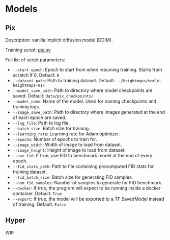 # Models

## Pix

Description: vanilla implicit diffusion model (DDIM).

Training script: [pix.py](./models/pix.py)

Full list of script parameters:
- ``--start_epoch``: Epoch to start from when resuming training. Starts from scratch if 0. Default: ``0``
- ``--dataset_path``: Path to training dataset. Default: ``../heightmaps/world-heightmaps-01/``
- ``--model_save_path``: Path to directory where model checkpoints are saved. Default: ``data/pix_checkpoints/``
- ``--model_name``: Name of the model. Used for naming checkpoints and training logs. 
- ``--image_save_path``: Path to directory where images generated at the end of each epoch are saved.
- ``--log_file``: Path to log file.
- ``--batch_size``: Batch size for training.
- ``--learning_rate``: Learning rate for Adam optimizer.
- ``--epochs``: Number of epochs to train for.
- ``--image_width``: Width of image to load from dataset.
- ``--image_height``: Height of image to load from dataset.
- ``--use_fid``: If true, use FID to benchmark model at the end of every epoch.
- ``--fid_stats_path``: Path to file containing precomputed FID stats for training dataset.
- ``--fid_batch_size``: Batch size for generating FID samples.
- ``--num_fid_samples``: Number of samples to generate for FID benchmark.
- ``--docker``: If true, the program will expect to be running inside a docker container. Default: ``True``
- ``--export``: If true, the model will be exported to a TF SavedModel instead of training. Default: ``False``

## Hyper

WIP

